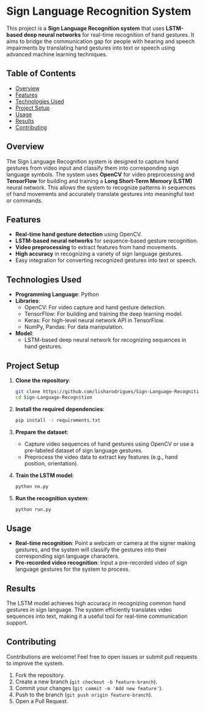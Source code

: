 # Sign Language Recognition System

This project is a **Sign Language Recognition system** that uses **LSTM-based deep neural networks** for real-time recognition of hand gestures. It aims to bridge the communication gap for people with hearing and speech impairments by translating hand gestures into text or speech using advanced machine learning techniques.

## Table of Contents
- [Overview](#overview)
- [Features](#features)
- [Technologies Used](#technologies-used)
- [Project Setup](#project-setup)
- [Usage](#usage)
- [Results](#results)
- [Contributing](#contributing)

## Overview
The Sign Language Recognition system is designed to capture hand gestures from video input and classify them into corresponding sign language symbols. The system uses **OpenCV** for video preprocessing and **TensorFlow** for building and training a **Long Short-Term Memory (LSTM)** neural network. This allows the system to recognize patterns in sequences of hand movements and accurately translate gestures into meaningful text or commands.

## Features
- **Real-time hand gesture detection** using OpenCV.
- **LSTM-based neural networks** for sequence-based gesture recognition.
- **Video preprocessing** to extract features from hand movements.
- **High accuracy** in recognizing a variety of sign language gestures.
- Easy integration for converting recognized gestures into text or speech.

## Technologies Used
- **Programming Language**: Python
- **Libraries**:
  - OpenCV: For video capture and hand gesture detection.
  - TensorFlow: For building and training the deep learning model.
  - Keras: For high-level neural network API in TensorFlow.
  - NumPy, Pandas: For data manipulation.
- **Model**:
  - LSTM-based deep neural network for recognizing sequences in hand gestures.

## Project Setup

1. **Clone the repository**:
   ```bash
   git clone https://github.com/lisharodrigues/Sign-Language-Recognition.git
   cd Sign-Language-Recognition
   ```

2. **Install the required dependencies**:
   ```bash
   pip install -r requirements.txt
   ```

3. **Prepare the dataset**:
   - Capture video sequences of hand gestures using OpenCV or use a pre-labeled dataset of sign language gestures.
   - Preprocess the video data to extract key features (e.g., hand position, orientation).

4. **Train the LSTM model**:
   ```bash
   python nn.py
   ```

5. **Run the recognition system**:
   ```bash
   python run.py
   ```

## Usage
- **Real-time recognition**: Point a webcam or camera at the signer making gestures, and the system will classify the gestures into their corresponding sign language characters.
- **Pre-recorded video recognition**: Input a pre-recorded video of sign language gestures for the system to process.

## Results
The LSTM model achieves high accuracy in recognizing common hand gestures in sign language. The system efficiently translates video sequences into text, making it a useful tool for real-time communication support.

## Contributing
Contributions are welcome! Feel free to open issues or submit pull requests to improve the system.

1. Fork the repository.
2. Create a new branch (`git checkout -b feature-branch`).
3. Commit your changes (`git commit -m 'Add new feature'`).
4. Push to the branch (`git push origin feature-branch`).
5. Open a Pull Request.


